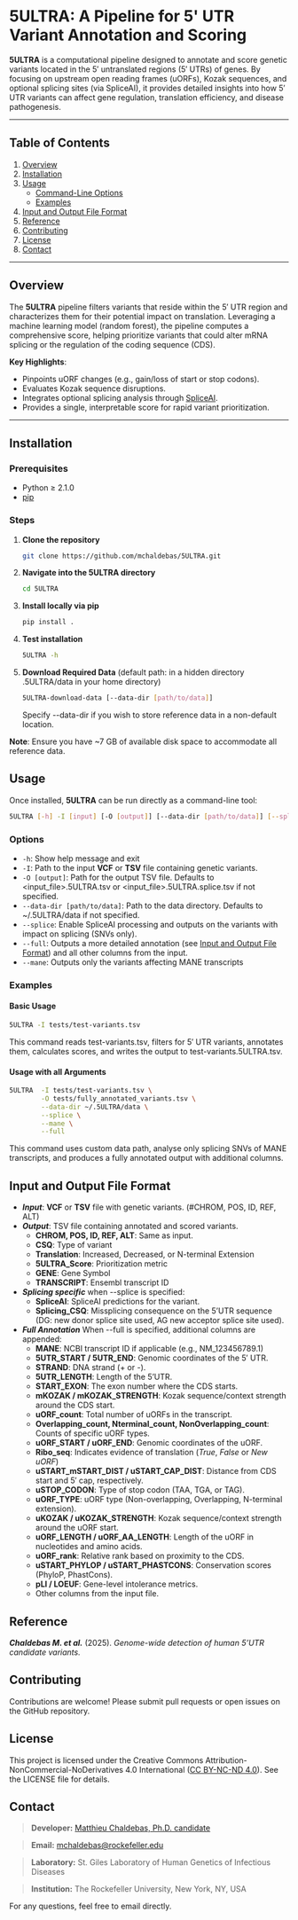 # 5ULTRA: A Pipeline for 5' UTR Variant Annotation and Scoring

**5ULTRA** is a computational pipeline designed to annotate and score genetic variants located in the 5′ untranslated regions (5′ UTRs) of genes. By focusing on upstream open reading frames (uORFs), Kozak sequences, and optional splicing sites (via SpliceAI), it provides detailed insights into how 5′ UTR variants can affect gene regulation, translation efficiency, and disease pathogenesis.

---

## Table of Contents
1. [Overview](#overview)  
2. [Installation](#installation)  
3. [Usage](#usage)  
   - [Command-Line Options](#command-line-options)  
   - [Examples](#examples)  
4. [Input and Output File Format](#input-and-output-file-format)  
5. [Reference](#reference)  
6. [Contributing](#contributing)  
7. [License](#license)  
8. [Contact](#contact)  

---

## Overview

The **5ULTRA** pipeline filters variants that reside within the 5′ UTR region and characterizes them for their potential impact on translation. Leveraging a machine learning model (random forest), the pipeline computes a comprehensive score, helping prioritize variants that could alter mRNA splicing or the regulation of the coding sequence (CDS).

**Key Highlights**:
- Pinpoints uORF changes (e.g., gain/loss of start or stop codons).
- Evaluates Kozak sequence disruptions.
- Integrates optional splicing analysis through [SpliceAI](https://github.com/Illumina/SpliceAI).
- Provides a single, interpretable score for rapid variant prioritization.

---

## Installation

### Prerequisites
- Python ≥ 2.1.0
- [pip](https://pip.pypa.io/en/stable/)

### Steps

1.  **Clone the repository**  
    ```bash
    git clone https://github.com/mchaldebas/5ULTRA.git
    ```
2.  **Navigate into the 5ULTRA directory**  
    ```bash
    cd 5ULTRA
    ```
3.  **Install locally via pip**  
    ```bash
    pip install .
    ```
4.  **Test installation**
    ```bash
    5ULTRA -h
    ```
5.  **Download Required Data** (default path: in a hidden directory .5ULTRA/data in your home directory)
    ```bash
    5ULTRA-download-data [--data-dir [path/to/data]]
    ```
    Specify --data-dir if you wish to store reference data in a non-default location.

**Note**: Ensure you have ~7 GB of available disk space to accommodate all reference data.
## Usage
Once installed, **5ULTRA** can be run directly as a command-line tool:
```bash
5ULTRA [-h] -I [input] [-O [output]] [--data-dir [path/to/data]] [--splice] [--full] [--mane]
```
### Options
- ```-h```: Show help message and exit
- ```-I```: Path to the input **VCF** or **TSV** file containing genetic variants.
- ```-O [output]```: Path for the output TSV file. Defaults to <input_file>.5ULTRA.tsv or <input_file>.5ULTRA.splice.tsv if not specified.
- ```--data-dir [path/to/data]```: Path to the data directory. Defaults to ~/.5ULTRA/data if not specified.
- ```--splice```: Enable SpliceAI processing and outputs on the variants with impact on splicing (SNVs only).
- ```--full```: Outputs a more detailed annotation (see [Input and Output File Format](#input-and-output-file-format)) and all other columns from the input.
- ```--mane```: Outputs only the variants affecting MANE transcripts
### Examples
#### Basic Usage
```bash
5ULTRA -I tests/test-variants.tsv
```
This command reads test-variants.tsv, filters for 5′ UTR variants, annotates them, calculates scores, and writes the output to test-variants.5ULTRA.tsv.
#### Usage with all Arguments
```bash
5ULTRA  -I tests/test-variants.tsv \
        -O tests/fully_annotated_variants.tsv \
        --data-dir ~/.5ULTRA/data \
        --splice \
        --mane \
        --full
```
This command uses custom data path, analyse only splicing SNVs of MANE transcripts, and produces a fully annotated output with additional columns.

## Input and Output File Format

- ***Input***: **VCF** or **TSV** file with genetic variants. (#CHROM, POS, ID, REF, ALT)
- ***Output***: TSV file containing annotated and scored variants.
    - **CHROM, POS, ID, REF, ALT**: Same as input.
    - **CSQ**: Type of variant
    - **Translation**: Increased, Decreased, or N-terminal Extension
    - **5ULTRA_Score**: Prioritization metric
    - **GENE**: Gene Symbol
    - **TRANSCRIPT**: Ensembl transcript ID 
- ***Splicing specific***
when --splice is specified:
    - **SpliceAI**: SpliceAI predictions for the variant.
    - **Splicing_CSQ**: Missplicing consequence on the 5’UTR sequence (DG: new donor splice site used, AG new acceptor splice site used). 
- ***Full Annotation***
When --full is specified, additional columns are appended:
    - **MANE**: NCBI transcript ID if applicable (e.g., NM_123456789.1)
    - **5UTR_START / 5UTR_END**: Genomic coordinates of the 5′ UTR.
    - **STRAND**: DNA strand (+ or -).
    - **5UTR_LENGTH**: Length of the 5’UTR.
    - **START_EXON**: The exon number where the CDS starts.
    - **mKOZAK / mKOZAK_STRENGTH**: Kozak sequence/context strength around the CDS start.
    - **uORF_count**: Total number of uORFs in the transcript.
    - **Overlapping_count, Nterminal_count, NonOverlapping_count**: Counts of specific uORF types.
    - **uORF_START / uORF_END**: Genomic coordinates of the uORF.
    - **Ribo_seq**: Indicates evidence of translation  (*True*, *False* or *New uORF*)
    - **uSTART_mSTART_DIST / uSTART_CAP_DIST**: Distance from CDS start and 5′ cap, respectively.
    - **uSTOP_CODON**: Type of stop codon (TAA, TGA, or TAG).
    - **uORF_TYPE**: uORF type (Non-overlapping, Overlapping, N-terminal extension).
    - **uKOZAK / uKOZAK_STRENGTH**: Kozak sequence/context strength around the uORF start.
    - **uORF_LENGTH / uORF_AA_LENGTH**: Length of the uORF in nucleotides and amino acids.
    - **uORF_rank**: Relative rank based on proximity to the CDS.
    - **uSTART_PHYLOP / uSTART_PHASTCONS**: Conservation scores (PhyloP, PhastCons).
    - **pLI / LOEUF**: Gene-level intolerance metrics.
    - Other columns from the input file.

## Reference

***Chaldebas M. et al.*** (2025). *Genome-wide detection of human 5’UTR candidate variants.*

## Contributing

Contributions are welcome! Please submit pull requests or open issues on the GitHub repository.

## License

This project is licensed under the Creative Commons Attribution-NonCommercial-NoDerivatives 4.0 International ([CC BY-NC-ND 4.0](LICENSE)). See the LICENSE file for details.

## Contact
> **Developer:** [Matthieu Chaldebas, Ph.D. candidate](https://mchaldebas.github.io)

> **Email:** mchaldebas@rockefeller.edu

> **Laboratory:** St. Giles Laboratory of Human Genetics of Infectious Diseases

> **Institution:** The Rockefeller University, New York, NY, USA

For any questions, feel free to email directly.
